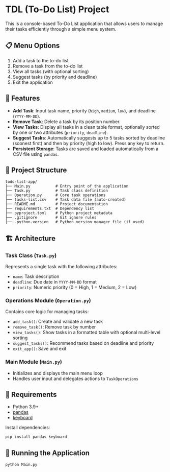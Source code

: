 
# TDL (To-Do List) Project

This is a console-based To-Do List application that allows users to manage their tasks efficiently through a simple menu system.

## 📋 Menu Options

1. Add a task to the to-do list  
2. Remove a task from the to-do list  
3. View all tasks (with optional sorting)  
4. Suggest tasks (by priority and deadline)  
5. Exit the application  

## 🚀 Features

- **Add Task**: Input task name, priority (`high`, `medium`, `low`), and deadline (`YYYY-MM-DD`).
- **Remove Task**: Delete a task by its position number.
- **View Tasks**: Display all tasks in a clean table format, optionally sorted by one or two attributes (`priority`, `deadline`).
- **Suggest Tasks**: Automatically suggests up to 5 tasks sorted by deadline (soonest first) and then by priority (high to low). Press any key to return.
- **Persistent Storage**: Tasks are saved and loaded automatically from a CSV file using `pandas`.

## 📁 Project Structure

```
todo-list-app/
├── Main.py           # Entry point of the application
├── Task.py           # Task class definition
├── Operation.py      # Core task operations
├── tasks-list.csv    # Task data file (auto-created)
├── README.md         # Project documentation
├── requirements.txt  # Dependency list
├── pyproject.toml    # Python project metadata
├── .gitignore        # Git ignore rules
├── .python-version   # Python version manager file (if used)
```

## 🏗️ Architecture

### Task Class (`Task.py`)
Represents a single task with the following attributes:
- `name`: Task description
- `deadline`: Due date in `YYYY-MM-DD` format
- `priority`: Numeric priority (0 = High, 1 = Medium, 2 = Low)

### Operations Module (`Operation.py`)
Contains core logic for managing tasks:
- `add_task()`: Create and validate a new task
- `remove_task()`: Remove task by number
- `view_tasks()`: Show tasks in a formatted table with optional multi-level sorting
- `suggest_tasks()`: Recommend tasks based on deadline and priority
- `exit_app()`: Save and exit

### Main Module (`Main.py`)
- Initializes and displays the main menu loop
- Handles user input and delegates actions to `TaskOperations`

## 💾 Requirements

- Python 3.9+
- [pandas](https://pypi.org/project/pandas/)
- [keyboard](https://pypi.org/project/keyboard/)

Install dependencies:

```bash
pip install pandas keyboard
```

## 🎯 Running the Application

```bash
python Main.py
```
